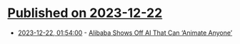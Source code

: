 # [Published on 2023-12-22](index.md)

* [2023-12-22, 01:54:00](https://soylentnews.org/article.pl?sid=23/12/21/0238254&from=rss) - [Alibaba Shows Off AI That Can ‘Animate Anyone’](https://soylentnews.org/article.pl?sid=23/12/21/0238254&from=rss)
